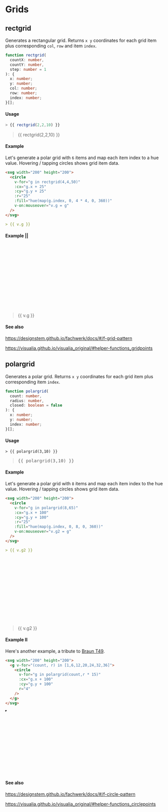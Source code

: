 # Grids

## rectgrid

Generates a rectangular grid. Returns `x y` coordinates for each grid item plus corresponding `col`, `row` and item `index`.

```ts
function rectgrid(
  countX: number,
  countY: number,
  step: number = 1
): {
  x: number;
  y: number;
  col: number;
  row: number;
  index: number;
}[];
```

#### Usage

```ts
> {{ rectgrid(2,2,10) }}
```

<blockquote style="white-space: pre">{{ rectgrid(2,2,10) }}</blockquote>

#### Example

Let's generate a polar grid with `6` items and map each item index to a hue value. Hovering / tapping circles shows grid item data.

```md
<svg width="200" height="200">
  <circle
    v-for="g in rectgrid(4,4,50)"
    :cx="g.x + 25"
    :cy="g.y + 25"
    :r="25"
    :fill="hue(map(g.index, 0, 4 * 4, 0, 360))"
    v-on:mouseover="v.g = g"
  />
</svg>

> {{ v.g }}
```

#### Example ||

<svg width="200" height="200">
  <circle
    v-for="g in rectgrid(4,4,50)"
    :cx="g.x + 25"
    :cy="g.y + 25"
    :r="25"
    :fill="hue(map(g.index, 0, 4 * 4, 0, 360))"
    v-on:mouseover="v.g = g"
  />
</svg>

> {{ v.g }}

#### See also

https://designstem.github.io/fachwerk/docs/#/f-grid-pattern

https://visualia.github.io/visualia_original/#helper-functions_gridpoints

## polargrid

Generates a polar grid. Returns `x y` coordinates for each grid item plus corresponding item `index`.

```ts
function polargrid(
  count: number,
  radius: number,
  closed: boolean = false
): {
  x: number;
  y: number;
  index: number;
}[];
```

#### Usage

```
> {{ polargrid(3,10) }}
```

> <pre>{{ polargrid(3,10) }}</pre>

#### Example

Let's generate a polar grid with `8` items and map each item index to the hue value. Hovering / tapping circles shows grid item data.

```md
<svg width="200" height="200">
  <circle
    v-for="g in polargrid(8,65)"
    :cx="g.x + 100"
    :cy="g.y + 100"
    :r="25"
    :fill="hue(map(g.index, 0, 8, 0, 360))"
    v-on:mouseover="v.g2 = g"
  />
</svg>

> {{ v.g2 }}
```

<svg width="200" height="200">
  <circle
    v-for="g in polargrid(8,65)"
    :cx="g.x + 100"
    :cy="g.y + 100"
    :r="25"
    :fill="hue(map(g.index, 0, 8, 0, 360))"
    v-on:mouseover="v.g2 = g"
  />
</svg>

> {{ v.g2 }}

#### Example II

Here's another example, a tribute to [Braun T49](https://graphicdesign.stackexchange.com/questions/113981/is-there-a-specific-name-for-a-concentric-dots-pattern-in-a-circle).

```md
<svg width="200" height="200">
  <g v-for="(count, r) in [1,6,12,20,24,32,36]">
    <circle
      v-for="g in polargrid(count,r * 15)"
      :cx="g.x + 100"
      :cy="g.y + 100"
      r="4"
    />
  </g>
</svg>
```

<svg width="200" height="200">
  <g v-for="(count, r) in [1,6,12,20,24,32,36]">
    <circle
      v-for="g in polargrid(count,r * 15)"
      :cx="g.x + 100"
      :cy="g.y + 100"
      r="4"
    />
  </g>
</svg>

#### See also

https://designstem.github.io/fachwerk/docs/#/f-circle-pattern

https://visualia.github.io/visualia_original/#helper-functions_circlepoints

